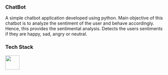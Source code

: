 ### ChatBot 

A simple chatbot application developed using python. Main objective of this chatbot is to analyze the sentiment of the user and behave accordingly.
Hence, this provides the sentimental analysis. Detects the users sentiments if they are happy, sad, angry or neutral.

### Tech Stack <br>
<img src = "https://logos-download.com/wp-content/uploads/2016/10/Python_logo_icon.png" height="45" width="45">
